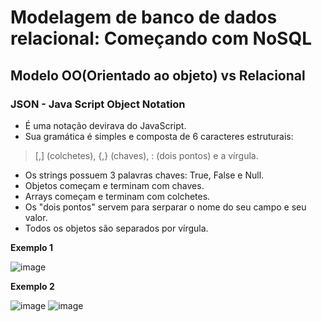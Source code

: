 # Modelagem de banco de dados relacional: Começando com NoSQL

## Modelo OO(Orientado ao objeto) vs Relacional

### JSON - Java Script Object Notation

- É uma notação devirava do JavaScript.
- Sua gramática é simples e composta de 6 caracteres estruturais:
> [,] (colchetes), {,} (chaves), : (dois pontos) e a vírgula.

- Os strings possuem 3 palavras chaves: True, False e Null.
- Objetos começam e terminam com chaves.
- Arrays começam e terminam com colchetes.
- Os "dois pontos" servem para serparar o nome do seu campo e seu valor.
- Todos os objetos são separados por vírgula.

**Exemplo 1**

![image](https://user-images.githubusercontent.com/86432208/161593585-7faa2b47-5949-4375-a60d-ef4f6d364f21.png)

**Exemplo 2**

![image](https://user-images.githubusercontent.com/86432208/161593775-80dce2c3-09bd-49c3-9c12-18009adee279.png)
![image](https://user-images.githubusercontent.com/86432208/161593799-b97c1887-968f-4a9f-b9b7-cbf4ba104f98.png)



